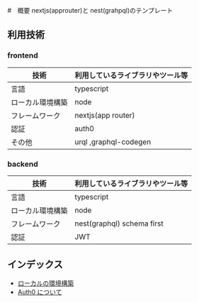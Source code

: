 #　概要
nextjs(approuter)と nest(grahpql)のテンプレート

## 利用技術

### frontend

| 技術             | 利用しているライブラリやツール等 |
| ---------------- | -------------------------------- |
| 言語             | typescript                       |
| ローカル環境構築 | node                             |
| フレームワーク   | nextjs(app router)               |
| 認証             | auth0                            |
| その他           | urql ,graphql-codegen            |

### backend

| 技術             | 利用しているライブラリやツール等 |
| ---------------- | -------------------------------- |
| 言語             | typescript                       |
| ローカル環境構築 | node                             |
| フレームワーク   | nest(graphql) schema first       |
| 認証             | JWT                              |

## インデックス

- [ローカルの環境構築](./docs/setup.md)
- [Auth0 について](./docs/auth0.md)
